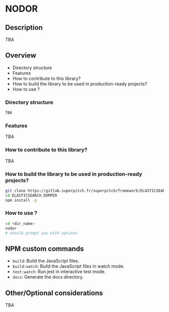# NODOR

## Description

TBA

## Overview

* Directory structure
* Features
* How to contribute to this library? 
* How to build the library to be used in production-ready projects?
* How to use ?

### Directory structure 

```bash
TBA
```

### Features

TBA

### How to contribute to this library? 

TBA

### How to build the library to be used in production-ready projects?

```bash
git clone https://gitlab.superpitch.fr/superpitch/framework/ELASTICSEARCH-DUMPER.git
cd ELASTICSEARCH_DUMPER
npm install -g
```

### How to use ?

```bash
cd <dir_name>
nodor
# should prompt you with options
```

## NPM custom commands

- `build`: Build the JavaScript files. 
- `build:watch`: Build the JavaScript files in watch mode. 
- `test:watch`: Run jest in interactive test mode.
- `docs`: Generate the docs directory.

## Other/Optional considerations

TBA